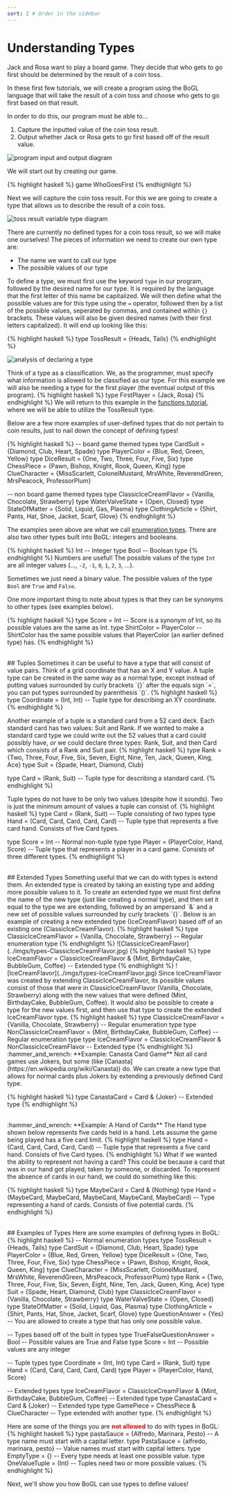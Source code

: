 ```yaml
---
sort: 2 # Order in the sidebar
---
```


# Understanding Types

Jack and Rosa want to play a board game. They decide that who gets to go first should be determined by the result of a coin toss.

In these first few tutorials, we will create a program using the BoGL language that will take the result of a coin toss and choose who gets to go first based on that result.

In order to do this, our program must be able to...

1. Capture the inputted value of the coin toss result.
2. Output whether Jack or Rosa gets to go first based off of the result value.

![program input and output diagram](../imgs/types-program-diagram.jpg)

We will start out by creating our game.

{% highlight haskell %}
game WhoGoesFirst
{% endhighlight %}

Next we will capture the coin toss result. For this we are going to create a type that allows us to describe the result of a coin toss.

![toss result variable type diagram](../imgs/types-tossresult-diagram.jpg)


There are currently no defined types for a coin toss result, so we will make one ourselves!
The pieces of information we need to create our own type are:

* The name we want to call our type
* The possible values of our type

To define a type, we must first use the keyword `type` in our program, followed by the desired name for our type. It is required by the language that the first letter of this name be capitalized. We will then define what the possible values are for this type using the `=` operator, followed then by a list of the possible values, seperated by commas, and contained within `{}` brackets. These values will also be given desired names (with their first letters capitalized). It will end up looking like this:


{% highlight haskell %}
type TossResult = {Heads, Tails}
{% endhighlight %}

![analysis of declaring a type](../imgs/types-code-analysis.jpg)

Think of a type as a classification. We, as the programmer, must specify what information is allowed to be classified as our type.
For this example we will also be needing a type for the first player (the eventual output of this program).
{% highlight haskell %}
type FirstPlayer = {Jack, Rosa}
{% endhighlight %}
We will return to this example in the [functions tutorial](./functions), where we will be able to utilize the TossResult type.

Below are a few more examples of user-defined types that do not pertain to coin results, just to nail down the concept of defining types!

{% highlight haskell %}
-- board game themed types
type CardSuit = {Diamond, Club, Heart, Spade}
type PlayerColor = {Blue, Red, Green, Yellow}
type DiceResult = {One, Two, Three, Four, Five, Six}
type ChessPiece = {Pawn, Bishop, Knight, Rook, Queen, King}
type ClueCharacter = {MissScarlett, ColonelMustard, MrsWhite, ReverendGreen, MrsPeacock, ProfessorPlum}

-- non board game themed types
type ClassicIceCreamFlavor = {Vanilla, Chocolate, Strawberry}
type WaterValveState = {Open, Closed}
type StateOfMatter = {Solid, Liquid, Gas, Plasma}
type ClothingArticle = {Shirt, Pants, Hat, Shoe, Jacket, Scarf, Glove}
{% endhighlight %}

The examples seen above are what we call [enumeration types](https://en.wikipedia.org/wiki/Enumerated_type).
There are also two other types built into BoGL: integers and booleans.

{% highlight haskell %}
Int -- Integer type
Bool -- Boolean type
{% endhighlight %}
Numbers are useful! The possible values of the type `Int` are all integer values (..., `-2`, `-1`, `0`, `1`, `2`, `3`, ...).

Sometimes we just need a binary value. The possible values of the type `Bool` are `True` and `False`.

One more important thing to note about types is that they can be synonyms to other types (see examples below).

{% highlight haskell %}
type Score = Int -- Score is a synonym of Int, so its possible values are the same as Int.
type ShirtColor = PlayerColor -- ShirtColor has the same possible values that PlayerColor (an earlier defined type) has.
{% endhighlight %}

<br/>
## Tuples
Sometimes it can be useful to have a type that will consist of value pairs. Think of a grid coordinate that has an X and Y value.
A tuple type can be created in the same way as a normal type, except instead of putting values surrounded by curly brackets `{}` after the equals sign `=`, you can put types surrounded by parenthesis `()`.
{% highlight haskell %}
type Coordinate = (Int, Int) -- Tuple type for describing an XY coordinate.
{% endhighlight %}

Another example of a tuple is a standard card from a 52 card deck. Each standard card has two values: Suit and Rank. If we wanted to make a standard card type we could write out the 52 values that a card could possibly have, _or_ we could declare three types: Rank, Suit, and then Card which consists of a Rank and Suit pair.
{% highlight haskell %}
type Rank = {Two, Three, Four, Five, Six, Seven, Eight, Nine, Ten, Jack, Queen, King, Ace}
type Suit = {Spade, Heart, Diamond, Club}

type Card = (Rank, Suit) -- Tuple type for describing a standard card.
{% endhighlight %}

Tuple types do not have to be only two values (despite how it sounds). Two is just the minimum amount of values a tuple can consist of.
{% highlight haskell %}
type Card = (Rank, Suit) -- Tuple consisting of two types
type Hand = (Card, Card, Card, Card, Card) -- Tuple type that represents a five card hand. Consists of five Card types.

type Score = Int -- Normal non-tuple type
type Player = (PlayerColor, Hand, Score) -- Tuple type that represents a player in a card game. Consists of three different types.
{% endhighlight %}

<br/>
## Extended Types
Something useful that we can do with types is extend them. An extended type is created by taking an existing type and adding more possible values to it.
To create an extended type we must first define the name of the new type (just like creating a normal type), and then set it equal to the type we are extending, followed by an ampersand `&` and a new set of possible values surrounded by curly brackets `{}`. Below is an example of creating a new extended type (IceCreamFlavor) based off of an existing one (ClassicIceCreamFlavor).
{% highlight haskell %}
type ClassicIceCreamFlavor = {Vanilla, Chocolate, Strawberry} -- Regular enumeration type
{% endhighlight %}
![ClassicIceCreamFlavor](../imgs/types-ClassicIceCreamFlavor.jpg)
{% highlight haskell %}
type IceCreamFlavor = ClassicIceCreamFlavor & {Mint, BirthdayCake, BubbleGum, Coffee} -- Extended type
{% endhighlight %}
![IceCreamFlavor](../imgs/types-IceCreamFlavor.jpg)
Since IceCreamFlavor was created by extending ClassicIceCreamFlavor, its possible values consist of those that were in ClassicIceCreamFlavor (Vanilla, Chocolate, Strawberry) along with the new values that were defined (Mint, BirthdayCake, BubbleGum, Coffee).
It would also be possible to create a type for the new values first, and then use that type to create the extended IceCreamFlavor type.
{% highlight haskell %}
type ClassicIceCreamFlavor = {Vanilla, Chocolate, Strawberry} -- Regular enumeration type
type NonClassicIceCreamFlavor = {Mint, BirthdayCake, BubbleGum, Coffee} -- Regular enumeration type
type IceCreamFlavor = ClassicIceCreamFlavor & NonClassicIceCreamFlavor -- Extended type
{% endhighlight %}

<br/>
:hammer_and_wrench: **Example: Canasta Card Game**  
Not all card games use Jokers, but some (like [Canasta](https://en.wikipedia.org/wiki/Canasta)) do. We can create a new type that allows for normal cards plus Jokers by extending a previously defined Card type.

{% highlight haskell %}
type CanastaCard = Card & {Joker} -- Extended type
{% endhighlight %}

<br/>
:hammer_and_wrench: **Example: A Hand of Cards**  
The Hand type shown below represents five cards held in a hand. Lets assume the game being played has a five card limit.
{% highlight haskell %}
type Hand = (Card, Card, Card, Card, Card) -- Tuple type that represents a five card hand. Consists of five Card types.
{% endhighlight %}
What if we wanted the ability to represent not having a card? This could be because a card that was in our hand got played, taken by someone, or discarded. To represent the absence of cards in our hand, we could do something like this:

{% highlight haskell %}
type MaybeCard = Card & {Nothing}
type Hand = (MaybeCard, MaybeCard, MaybeCard, MaybeCard, MaybeCard) -- Type representing a hand of cards. Consists of five potential cards.
{% endhighlight %}




<br/>
## Examples of Types
Here are some examples of defining types in BoGL:
{% highlight haskell %}
-- Normal enumeration types
type TossResult = {Heads, Tails}
type CardSuit = {Diamond, Club, Heart, Spade}
type PlayerColor = {Blue, Red, Green, Yellow}
type DiceResult = {One, Two, Three, Four, Five, Six}
type ChessPiece = {Pawn, Bishop, Knight, Rook, Queen, King}
type ClueCharacter = {MissScarlett, ColonelMustard, MrsWhite, ReverendGreen, MrsPeacock, ProfessorPlum}
type Rank = {Two, Three, Four, Five, Six, Seven, Eight, Nine, Ten, Jack, Queen, King, Ace}
type Suit = {Spade, Heart, Diamond, Club}
type ClassicIceCreamFlavor = {Vanilla, Chocolate, Strawberry}
type WaterValveState = {Open, Closed}
type StateOfMatter = {Solid, Liquid, Gas, Plasma}
type ClothingArticle = {Shirt, Pants, Hat, Shoe, Jacket, Scarf, Glove}
type QuestionAnswer = {Yes} -- You are allowed to create a type that has only one possible value.

-- Types based off of the built in types
type TrueFalseQuestionAnswer = Bool -- Possible values are True and False
type Score = Int -- Possible values are any integer

-- Tuple types
type Coordinate = (Int, Int)
type Card = (Rank, Suit)
type Hand = (Card, Card, Card, Card, Card)
type Player = (PlayerColor, Hand, Score)

-- Extended types
type IceCreamFlavor = ClassicIceCreamFlavor & {Mint, BirthdayCake, BubbleGum, Coffee} -- Extended type
type CanastaCard = Card & {Joker} -- Extended type
type GamePiece = ChessPiece & ClueCharacter -- Type extended with another type.
{% endhighlight %}

Here are some of the things you are <span style="color:red">**not allowed**</span> to do with types in BoGL:
{% highlight haskell %}
type pastaSauce = {Alfredo, Marinara, Pesto} -- A type name must start with a capital letter.
type PastaSauce = {alfredo, marinara, pesto} -- Value names must start with capital letters.
type EmptyType = {} -- Every type needs at least one possible value.
type OneValueTuple = (Int) -- Tuples need two or more possible values.
{% endhighlight %}

Next, we'll show you how BoGL can use types to define values!
